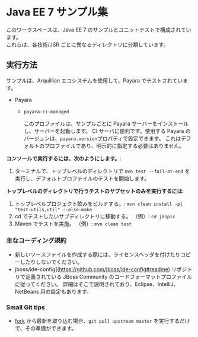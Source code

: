 # Java EE 7 サンプル集

このワークスペースは、Java EE 7 のサンプルとユニットテストで構成されています。  
これらは、各技術/JSR ごとに異なるディレクトリに分類しています。

## 実行方法

サンプルは、Arquillian エコシステムを使用して、Payara でテストされています。

- Payara

  - `payara-ci-managed`

    このプロファイルは、サンプルごとに Payara サーバーをインストールし、サーバーを起動します。
    CI サーバに便利です。使用する Payara のバージョンは、`payara.version`プロパティで設定できます。
    これはデフォルトのプロファイルであり、明示的に指定する必要はありません。

**コンソールで実行するには、次のようにします。**:

1. ターミナルで、トップレベルのディレクトリで `mvn test --fail-at-end` を実行し、デフォルトプロファイルのテストを開始します。

**トップレベルのディレクトリで行うテストのサブセットのみを実行するには**:

1. トップレベルプロジェクト飲みをビルドする。: `mvn clean install -pl "test-utils,util" --also-make`
1. cd でテストしたいサブディレクトリに移動する。 （例）: `cd jaspic`
1. Maven でテストを実施。 （例）: `mvn clean test`

### 主なコーディング規約

- 新しいソースファイルを作成する際には、ライセンスヘッダを付けたりコピーしたりしないでください。
- jboss/ide-config](https://github.com/jboss/ide-config#readme) リポジトリで定義されている JBoss Community のコードフォーマットプロファイルに従ってください。
  詳細はそこで説明されており、Eclipse、IntelliJ、NetBeans 用の設定もあります。

### Small Git tips

- [fork](https://help.github.com/articles/fork-a-repo) から最新を取り込む場合、`git pull upstream master` を実行するだけで、その準備ができます。
